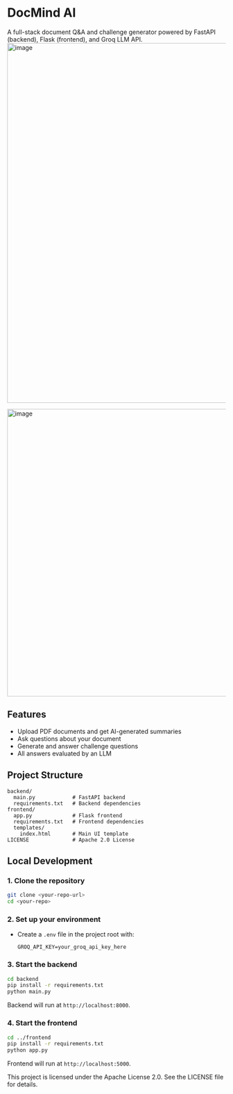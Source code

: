 # DocMind AI

A full-stack document Q&A and challenge generator powered by FastAPI (backend), Flask (frontend), and Groq LLM API.
<img width="1673" height="830" alt="image" src="https://github.com/user-attachments/assets/e4bf5cda-507f-4ae5-9c8d-d58d3039caf9" />



<img width="1517" height="663" alt="image" src="https://github.com/user-attachments/assets/40401c50-c365-4d2f-9cdb-62099737cc5c" />

## Features
- Upload PDF documents and get AI-generated summaries
- Ask questions about your document
- Generate and answer challenge questions
- All answers evaluated by an LLM

## Project Structure

```
backend/
  main.py            # FastAPI backend
  requirements.txt   # Backend dependencies
frontend/
  app.py             # Flask frontend
  requirements.txt   # Frontend dependencies
  templates/
    index.html       # Main UI template
LICENSE              # Apache 2.0 License
```

## Local Development

### 1. Clone the repository
```bash
git clone <your-repo-url>
cd <your-repo>
```

### 2. Set up your environment
- Create a `.env` file in the project root with:
  ```
  GROQ_API_KEY=your_groq_api_key_here
  ```

### 3. Start the backend
```bash
cd backend
pip install -r requirements.txt
python main.py
```
Backend will run at `http://localhost:8000`.

### 4. Start the frontend
```bash
cd ../frontend
pip install -r requirements.txt
python app.py
```
Frontend will run at `http://localhost:5000`.



This project is licensed under the Apache License 2.0. See the LICENSE file for details. 
